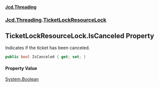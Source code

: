 #### [Jcd.Threading](index.md 'index')
### [Jcd.Threading](Jcd.Threading.md 'Jcd.Threading').[TicketLockResourceLock](TicketLockResourceLock.md 'Jcd.Threading.TicketLockResourceLock')

## TicketLockResourceLock.IsCanceled Property

Indicates if the ticket has been canceled.

```csharp
public bool IsCanceled { get; set; }
```

#### Property Value
[System.Boolean](https://docs.microsoft.com/en-us/dotnet/api/System.Boolean 'System.Boolean')